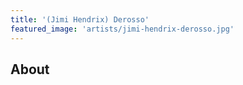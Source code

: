 ```yaml
---
title: '(Jimi Hendrix) Derosso'
featured_image: 'artists/jimi-hendrix-derosso.jpg'
---
```


## About


